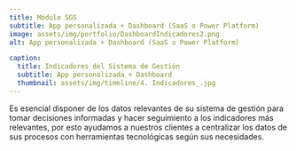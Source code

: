 ```yaml
---
title: Módulo SGS
subtitle: App personalizada + Dashboard (SaaS o Power Platform)
image: assets/img/portfolio/DashboardIndicadores2.png
alt: App personalizada + Dashboard (SaaS o Power Platform)

caption:
  title: Indicadores del Sistema de Gestión
  subtitle: App personalizada + Dashboard
  thumbnail: assets/img/timeline/4. Indicadores_.jpg
---
```

Es esencial disponer de los datos relevantes de su sistema de gestión para tomar decisiones informadas y hacer seguimiento a los indicadores más relevantes, por esto ayudamos a nuestros clientes a centralizar los datos de sus procesos con herramientas tecnológicas según sus necesidades. 

